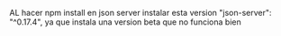 AL hacer npm install en json server instalar esta version "json-server": "^0.17.4", ya que instala una version beta que no funciona bien
